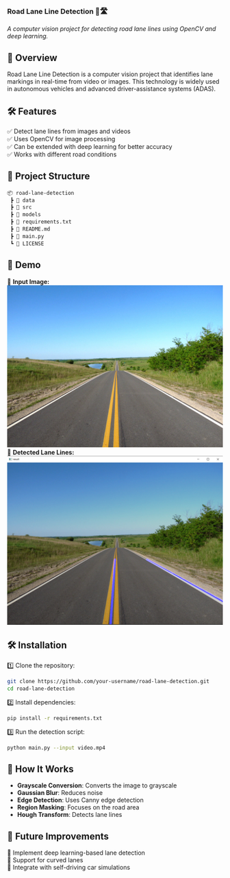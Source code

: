 
### **Road Lane Line Detection 🚗🛣️**  
*A computer vision project for detecting road lane lines using OpenCV and deep learning.*

## **📌 Overview**  
Road Lane Line Detection is a computer vision project that identifies lane markings in real-time from video or images. This technology is widely used in autonomous vehicles and advanced driver-assistance systems (ADAS).  

## **🛠 Features**
✅ Detect lane lines from images and videos  
✅ Uses OpenCV for image processing  
✅ Can be extended with deep learning for better accuracy  
✅ Works with different road conditions  

## **📂 Project Structure**
```bash
📦 road-lane-detection
 ┣ 📂 data            
 ┣ 📂 src           
 ┣ 📂 models           
 ┣ 📜 requirements.txt 
 ┣ 📜 README.md       
 ┣ 📜 main.py          
 ┗ 📜 LICENSE
 ```        
              

## **📸 Demo**
🔹 **Input Image:**  
![Input Road](https://github.com/G-KINGSTON/Road_Lane_Line_Detection_Project/blob/main/LANE_TEST.jpeg?raw=true)  
🔹 **Detected Lane Lines:**  
![Output Lane](https://github.com/G-KINGSTON/Road_Lane_Line_Detection_Project/blob/main/OUTPUT.png?raw=true)  

## **🛠 Installation**
1️⃣ Clone the repository:  
```bash
git clone https://github.com/your-username/road-lane-detection.git
cd road-lane-detection
```
2️⃣ Install dependencies:  
```bash
pip install -r requirements.txt
```
3️⃣ Run the detection script:  
```bash
python main.py --input video.mp4
```

## **📖 How It Works**
- **Grayscale Conversion**: Converts the image to grayscale  
- **Gaussian Blur**: Reduces noise  
- **Edge Detection**: Uses Canny edge detection  
- **Region Masking**: Focuses on the road area  
- **Hough Transform**: Detects lane lines  

## **🚀 Future Improvements**
🔹 Implement deep learning-based lane detection  
🔹 Support for curved lanes  
🔹 Integrate with self-driving car simulations  
